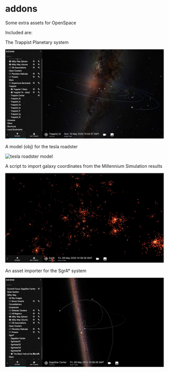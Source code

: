 # addons

Some extra assets for OpenSpace


Included are:

The Trappist Planetary system

![trappist overview](trappist/screenshots/trappistsystem.jpg)

A model (obj) for the tesla roadster

![tesla roadster model](teslaroadser/screenshots/teslaroadster.jpg)

A script to import galaxy coordinates from the Millennium Simulation results

![millenniumsimulation](millennium-simulation/screenshots/millenniumsimulation.jpg)

An asset importer for the SgrA* system

![SgrA*](SgrA-star/screenshots/sgrastar.jpg)

